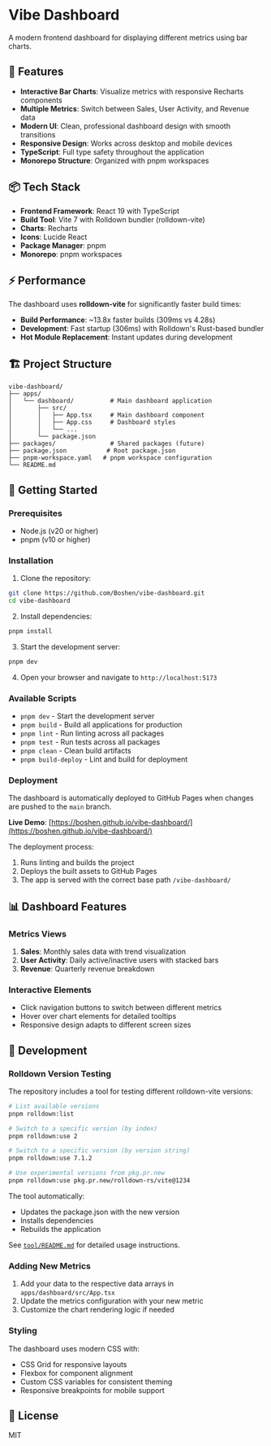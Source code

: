 # Vibe Dashboard

A modern frontend dashboard for displaying different metrics using bar charts.

## 🚀 Features

- **Interactive Bar Charts**: Visualize metrics with responsive Recharts components
- **Multiple Metrics**: Switch between Sales, User Activity, and Revenue data
- **Modern UI**: Clean, professional dashboard design with smooth transitions
- **Responsive Design**: Works across desktop and mobile devices
- **TypeScript**: Full type safety throughout the application
- **Monorepo Structure**: Organized with pnpm workspaces

## 📦 Tech Stack

- **Frontend Framework**: React 19 with TypeScript
- **Build Tool**: Vite 7 with Rolldown bundler (rolldown-vite)
- **Charts**: Recharts
- **Icons**: Lucide React
- **Package Manager**: pnpm
- **Monorepo**: pnpm workspaces

## ⚡ Performance

The dashboard uses **rolldown-vite** for significantly faster build times:
- **Build Performance**: ~13.8x faster builds (309ms vs 4.28s)
- **Development**: Fast startup (306ms) with Rolldown's Rust-based bundler
- **Hot Module Replacement**: Instant updates during development

## 🏗 Project Structure

```
vibe-dashboard/
├── apps/
│   └── dashboard/          # Main dashboard application
│       ├── src/
│       │   ├── App.tsx     # Main dashboard component
│       │   ├── App.css     # Dashboard styles
│       │   └── ...
│       └── package.json
├── packages/               # Shared packages (future)
├── package.json           # Root package.json
├── pnpm-workspace.yaml   # pnpm workspace configuration
└── README.md
```

## 🚀 Getting Started

### Prerequisites

- Node.js (v20 or higher)
- pnpm (v10 or higher)

### Installation

1. Clone the repository:
```bash
git clone https://github.com/Boshen/vibe-dashboard.git
cd vibe-dashboard
```

2. Install dependencies:
```bash
pnpm install
```

3. Start the development server:
```bash
pnpm dev
```

4. Open your browser and navigate to `http://localhost:5173`

### Available Scripts

- `pnpm dev` - Start the development server
- `pnpm build` - Build all applications for production
- `pnpm lint` - Run linting across all packages
- `pnpm test` - Run tests across all packages
- `pnpm clean` - Clean build artifacts
- `pnpm build-deploy` - Lint and build for deployment

### Deployment

The dashboard is automatically deployed to GitHub Pages when changes are pushed to the `main` branch.

**Live Demo**: [https://boshen.github.io/vibe-dashboard/](https://boshen.github.io/vibe-dashboard/)

The deployment process:
1. Runs linting and builds the project
2. Deploys the built assets to GitHub Pages
3. The app is served with the correct base path `/vibe-dashboard/`

## 📊 Dashboard Features

### Metrics Views

1. **Sales**: Monthly sales data with trend visualization
2. **User Activity**: Daily active/inactive users with stacked bars
3. **Revenue**: Quarterly revenue breakdown

### Interactive Elements

- Click navigation buttons to switch between different metrics
- Hover over chart elements for detailed tooltips
- Responsive design adapts to different screen sizes

## 🔧 Development

### Rolldown Version Testing

The repository includes a tool for testing different rolldown-vite versions:

```bash
# List available versions
pnpm rolldown:list

# Switch to a specific version (by index)
pnpm rolldown:use 2

# Switch to a specific version (by version string)
pnpm rolldown:use 7.1.2

# Use experimental versions from pkg.pr.new
pnpm rolldown:use pkg.pr.new/rolldown-rs/vite@1234
```

The tool automatically:
- Updates the package.json with the new version
- Installs dependencies
- Rebuilds the application

See [`tool/README.md`](tool/README.md) for detailed usage instructions.

### Adding New Metrics

1. Add your data to the respective data arrays in `apps/dashboard/src/App.tsx`
2. Update the metrics configuration with your new metric
3. Customize the chart rendering logic if needed

### Styling

The dashboard uses modern CSS with:
- CSS Grid for responsive layouts
- Flexbox for component alignment
- Custom CSS variables for consistent theming
- Responsive breakpoints for mobile support

## 📝 License

MIT
